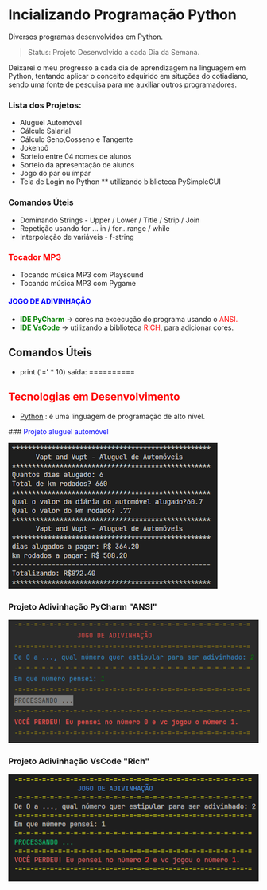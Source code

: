 # Incializando Programação Python

Diversos programas desenvolvidos em Python.

> Status: Projeto Desenvolvido a cada Dia da Semana.

Deixarei o meu progresso a cada dia de aprendizagem na linguagem em Python, tentando aplicar o conceito adquirido em situções do cotiadiano, sendo uma fonte de pesquisa para me auxiliar outros programadores.

### Lista dos Projetos:

- Aluguel Automóvel
- Cálculo Salarial
- Cálculo Seno,Cosseno e Tangente
- Jokenpô
- Sorteio entre 04 nomes de alunos
- Sorteio da apresentação de alunos
- Jogo do par ou ímpar
- Tela de Login no Python ** utilizando biblioteca PySimpleGUI

### Comandos Úteis
- Dominando Strings - Upper / Lower / Title / Strip / Join
- Repetição usando for ... in / for...range / while
- Interpolação de variáveis - f-string


### <span  style="color:red">Tocador MP3 </span>
- Tocando música MP3 com Playsound
- Tocando música MP3 com Pygame


#### <strong style="color:blue" > JOGO DE ADIVINHAÇÃO</strong>
- <strong style="color:green"> IDE PyCharm</strong> -> cores na excecução do programa usando o<span  style="color:red"> ANSI. </span>
- <strong style="color:green">IDE VsCode</strong> ->  utilizando a biblioteca <span  style="color:red">RICH</span>, para adicionar cores.


## Comandos Úteis 

- print ('=' \* 10)
  saída: ==========

## <span  style="color:red">Tecnologias em Desenvolvimento</span>

- [Python](https://docs.python.org/pt-br/3/tutorial/index.html) : é uma linguagem de programação de alto nível.

###<span  style="color:blue"> Projeto aluguel automóvel</span>

![Aluguel Automóvel](/img/aluguelautomovel.PNG)


### Projeto Adivinhação PyCharm "ANSI"

![adivinhacao_pycharm](/img/adivinhacao_pycharm.PNG)

### Projeto Adivinhação VsCode "Rich"

![adivinhacao_vscode](/img/adivinhacao_vscode_rich.PNG)
